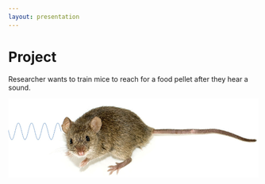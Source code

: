 ```yaml
---
layout: presentation
---
```


# [](#header-1)Project

Researcher wants to train mice to reach for a food pellet after they hear a
sound.

[![](assets/img/mouse.png)](communication)
